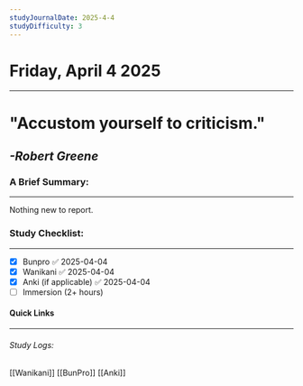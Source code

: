 ```yaml
---
studyJournalDate: 2025-4-4
studyDifficulty: 3
---
```


# Friday, April 4 2025
---
# "Accustom yourself to criticism."

## *-Robert Greene*


### A Brief Summary:
---
Nothing new to report.

### Study Checklist:
---
- [x] Bunpro ✅ 2025-04-04
- [x] Wanikani ✅ 2025-04-04
- [x] Anki (if applicable) ✅ 2025-04-04
- [ ] Immersion (2+ hours)

#### Quick Links
---
###### Study Logs:
[[Wanikani]]
[[BunPro]]
[[Anki]]